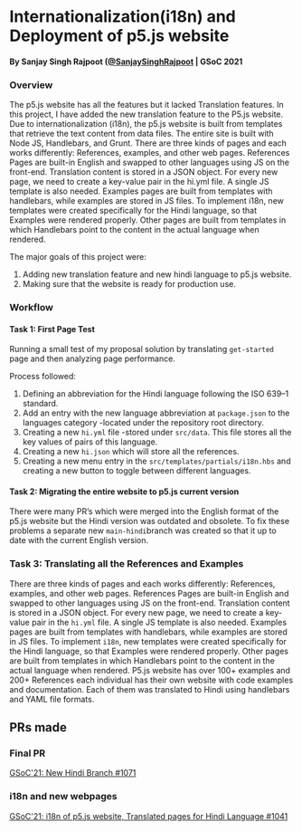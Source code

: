   # Internationalization(i18n) and Deployment of p5.js website

#### By Sanjay Singh Rajpoot ([@SanjaySinghRajpoot](https://github.com/SanjaySinghRajpoot) | GSoC 2021

### Overview
The p5.js website has all the features but it lacked Translation features. In this project, I have added the new translation feature to the P5.js website. Due to internationalization (i18n), the p5.js website is built from templates that retrieve the text content from data files. The entire site is built with Node JS, Handlebars, and Grunt. There are three kinds of pages and each works differently: References, examples, and other web pages. References Pages are built-in English and swapped to other languages using JS on the front-end. Translation content is stored in a JSON object. For every new page, we need to create a key-value pair in the hi.yml file. A single JS template is also needed. Examples pages are built from templates with handlebars, while examples are stored in JS files. To implement i18n, new templates were created specifically for the Hindi language, so that Examples were rendered properly. Other pages are built from templates in which Handlebars point to the content in the actual language when rendered.

The major goals of this project were:
1.  Adding new translation feature and new hindi language to p5.js website.
2.  Making sure that the website is ready for production use. 


### Workflow
#### Task 1: First Page Test 

Running a small test of my proposal solution by translating `get-started` page and then analyzing page performance.  

Process followed:

1. Defining an abbreviation for the Hindi language following the ISO 639–1 standard.
2. Add an entry with the new language abbreviation at `package.json` to the languages category -located under the repository root directory.
3. Creating a new `hi.yml` file -stored under `src/data`. This file stores all the key values of pairs of this language.
4. Creating a new `hi.json` which will store all the references.
5. Creating a new menu entry in the `src/templates/partials/i18n.hbs` and creating a new button to toggle between different languages.


#### Task 2: Migrating the entire website to p5.js current version

There were many PR’s which were merged into the English format of the p5.js website but the Hindi version was outdated and obsolete. To fix these problems a separate new `main-hindi`branch was created so that it up to date with the current English version.

### Task 3: Translating all the References and Examples

There are three kinds of pages and each works differently: References, examples, and other web pages. References Pages are built-in English and swapped to other languages using JS on the front-end. Translation content is stored in a JSON object. For every new page, we need to create a key-value pair in the `hi.yml` file. A single JS template is also needed.
Examples pages are built from templates with handlebars, while examples are stored in JS files. To implement `i18n`, new templates were created specifically for the Hindi language, so that Examples were rendered properly. Other pages are built from templates in which Handlebars point to the content in the actual language when rendered. P5.js website has over 100+ examples and 200+ References each individual has their own website with code examples and documentation. Each of them was translated to Hindi using handlebars and YAML file formats.


## PRs made

###  Final PR
[GSoC'21: New Hindi Branch #1071](https://github.com/processing/p5.js-website/pull/1071)
### i18n and new webpages
[GSoC'21: i18n of p5.js website, Translated pages for Hindi Language #1041](https://github.com/processing/p5.js-website/pull/1041)
